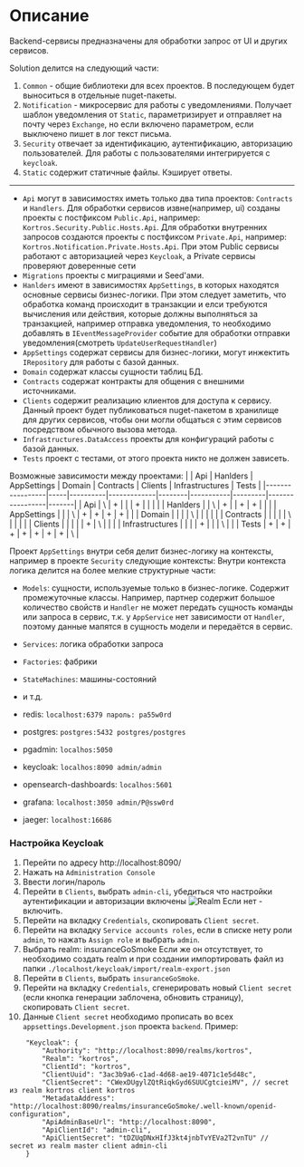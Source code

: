 # Описание

Backend-сервисы предназначены для обработки запрос от UI и других сервисов.

Solution делится на следующий части:
1) `Common` - общие библиотеки для всех проектов. В последующем будет выноситься в отдельные nuget-пакеты.
2) `Notification` - микросервис для работы с уведомлениями. Получает шаблон уведомления от `Static`, параметризирует и отправляет на почту через `Exchange`, но если включено параметром, если выключено пишет в лог текст письма.
3) `Security` отвечает за идентификацию, аутентификацию, авторизацию пользователей. Для работы с пользователями интегрируется с `keycloak`.
4) `Static` содержит статичные файлы. Кэширует ответы.  

-------------  
- `Api` могут в зависимостях иметь только два типа проектов: `Contracts` и `Handlers`. Для обработки сервисов извне(например, ui) созданы проекты с постфиксом `Public.Api`, например: `Kortros.Security.Public.Hosts.Api`. Для обработки внутренних запросов создаются проекты с постфиксом `Private.Api`, например: `Kortros.Notification.Private.Hosts.Api`. При этом Public сервисы работают с авторизацией через `Keycloak`, а Private сервисы проверяют доверенные сети
- `Migrations` проекты с миграциями и Seed'ами.
- `Hanlders` имеют в зависимостях `AppSettings`, в которых находятся основные сервисы бизнес-логики. При этом следует заметить, что обработка команд происходит в транзакции и елси требуются вычисления или действия, которые должны выполняться за транзакцией, например отправка уведомления, то необходимо добавлять в `IEventMessageProvider` событие для обработки отправки уведомления(смотреть `UpdateUserRequestHandler`)
- `AppSettings` содержат сервисы для бизнес-логики, могут инжектить `IRepository` для работы с базой данных.
- `Domain` содержат классы сущности таблиц БД.
- `Contracts` содержат контракты для общения с внешними источниками.
- `Clients` содержит реализацию клиентов для доступа к сервису. Данный проект будет публиковаться nuget-пакетом в хранилище для других сервисов, чтобы они могли общаться с этим сервисов посредством обычного вызова метода.
- `Infrastructures.DataAccess` проекты для конфигураций работы с базой данных.
- `Tests` проект с тестами, от этого проекта никто не должен зависеть.

Возможные зависимости между проектами:
|                 | Api | Hanlders | AppSettings | Domain | Contracts | Clients | Infrastructures | Tests |
|-----------------|-----|----------|-------------|--------|-----------|---------|-----------------|-------|
| Api             |  \  |     +    |             |        |     +     |         |                 |       |
| Hanlders        |     |     \    |      +      |        |     +     |    +    |                 |       |
| AppSettings     |     |          |      \      |    +   |     +     |    +    |        +        |       |
| Domain          |     |          |             |    \   |           |         |                 |       |
| Contracts       |     |          |             |        |     \     |         |                 |       |
| Clients         |     |          |             |        |     +     |    \    |                 |       |
| Infrastructures |     |          |             |    +   |           |         |        \        |       |
| Tests           |  +  |     +    |      +      |    +   |     +     |    +    |        +        |   \   |


Проект `AppSettings` внутри себя делит бизнес-логику на контексты, например  в проекте `Security` следующие контексты: 
Внутри контекста логика делится на более мелкие структурные части:
- `Models`: сущности, используемые только в бизнес-логике. Содержит промежуточные классы. Например, партнер содержит большое количество свойств и `Handler` не может передать сущность команды или запроса в сервис, т.к. у `AppService` нет зависимости от `Handler`, поэтому данные мапятся в сущность модели и передаётся в сервис.
- `Services`: логика обработки запроса
- `Factories`: фабрики
- `StateMachines`: машины-состояний
- и т.д.

- redis: `localhost:6379 пароль: pa55w0rd`
- postgres: `postgres:5432 postgres/postgres`
- pgadmin: `localhos:5050`
- keycloak: `localhos:8090 admin/admin`
- opensearch-dashboards: `localhos:5601`
- grafana: `localhost:3050 admin/P@ssw0rd`
- jaeger: `localhost:16686`

### Настройка Keycloak
1. Перейти по адресу http://localhost:8090/
2. Нажать на `Administration Console`
3. Ввести логин/пароль
4. Перейти в `Clients`, выбрать `admin-cli`, убедиться что настройки аутентификации и авторизации включены ![Realm](./documents/readme/realm.png) Если нет - включить. 
5. Перейти на вкладку `Credentials`, скопировать `Client secret`.
6. Перейти на вкладку `Service accounts roles`, если в списке нету роли `admin`, то нажать `Assign role` и выбрать `admin`.
4. Выбрать realm: insuranceGoSmoke Если же он отсутствует, то необходимо создать realm и при создании импортировать файл из папки `./localhost/keycloak/import/realm-export.json`
7. Перейти в `Clients`, выбрать `insuranceGoSmoke`.
8. Перейти на вкладку `Credentials`, сгенерировать новый `Client secret` (если кнопка генерации заблочена, обновить страницу), скопировать `Client secret`.
9. Данные `Client secret` необходимо прописать во всех `appsettings.Development.json` проекта `backend`. Пример:
```
    "Keycloak": {
        "Authority": "http://localhost:8090/realms/kortros",
        "Realm": "kortros",
        "ClientId": "kortros",
        "ClientUuid": "3ac3b9a6-c1ad-4d68-ae19-4071c1e5d48c",
        "ClientSecret": "CWexDUgylZQtRiqkGyd6SUUCgtcieiMV", // secret из realm kortros client kortros
        "MetadataAddress": "http://localhost:8090/realms/insuranceGoSmoke/.well-known/openid-configuration",
        "ApiAdminBaseUrl": "http://localhost:8090",
        "ApiClientId": "admin-cli",
        "ApiClientSecret": "tDZUqDNxHIfJ3kt4jnbTvYEVa2T2vnTU" // secret из realm master client admin-cli
    }
```

